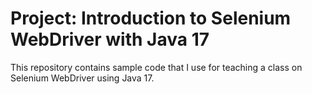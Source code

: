 # Project: Introduction to Selenium WebDriver with Java 17

This repository contains sample code that I use for teaching a class on Selenium WebDriver using Java 17.

